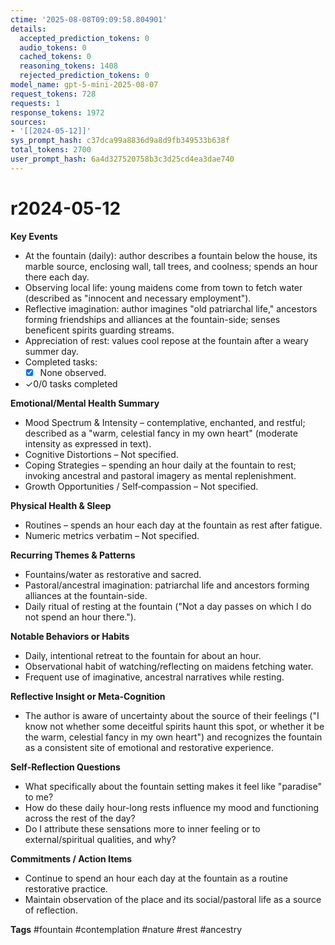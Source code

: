 ```yaml
---
ctime: '2025-08-08T09:09:58.804901'
details:
  accepted_prediction_tokens: 0
  audio_tokens: 0
  cached_tokens: 0
  reasoning_tokens: 1408
  rejected_prediction_tokens: 0
model_name: gpt-5-mini-2025-08-07
request_tokens: 728
requests: 1
response_tokens: 1972
sources:
- '[[2024-05-12]]'
sys_prompt_hash: c37dca99a8836d9a8d9fb349533b638f
total_tokens: 2700
user_prompt_hash: 6a4d327520758b3c3d25cd4ea3dae740
---
```

# r2024-05-12

**Key Events**
- At the fountain (daily): author describes a fountain below the house, its marble source, enclosing wall, tall trees, and coolness; spends an hour there each day.
- Observing local life: young maidens come from town to fetch water (described as "innocent and necessary employment").
- Reflective imagination: author imagines "old patriarchal life," ancestors forming friendships and alliances at the fountain-side; senses beneficent spirits guarding streams.
- Appreciation of rest: values cool repose at the fountain after a weary summer day.
- Completed tasks:
  - [x] None observed.
- ✓0/0 tasks completed

**Emotional/Mental Health Summary**
- Mood Spectrum & Intensity – contemplative, enchanted, and restful; described as a "warm, celestial fancy in my own heart" (moderate intensity as expressed in text).
- Cognitive Distortions – Not specified.
- Coping Strategies – spending an hour daily at the fountain to rest; invoking ancestral and pastoral imagery as mental replenishment.
- Growth Opportunities / Self‑compassion – Not specified.

**Physical Health & Sleep**
- Routines – spends an hour each day at the fountain as rest after fatigue.
- Numeric metrics verbatim – Not specified.

**Recurring Themes & Patterns**
- Fountains/water as restorative and sacred.
- Pastoral/ancestral imagination: patriarchal life and ancestors forming alliances at the fountain-side.
- Daily ritual of resting at the fountain ("Not a day passes on which I do not spend an hour there.").

**Notable Behaviors or Habits**
- Daily, intentional retreat to the fountain for about an hour.
- Observational habit of watching/reflecting on maidens fetching water.
- Frequent use of imaginative, ancestral narratives while resting.

**Reflective Insight or Meta‑Cognition**
- The author is aware of uncertainty about the source of their feelings ("I know not whether some deceitful spirits haunt this spot, or whether it be the warm, celestial fancy in my own heart") and recognizes the fountain as a consistent site of emotional and restorative experience.

**Self‑Reflection Questions**
- What specifically about the fountain setting makes it feel like "paradise" to me?
- How do these daily hour-long rests influence my mood and functioning across the rest of the day?
- Do I attribute these sensations more to inner feeling or to external/spiritual qualities, and why?

**Commitments / Action Items**
- Continue to spend an hour each day at the fountain as a routine restorative practice.
- Maintain observation of the place and its social/pastoral life as a source of reflection.

**Tags**
#fountain #contemplation #nature #rest #ancestry